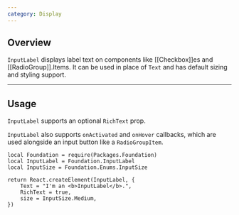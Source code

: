```yaml
---
category: Display
---
```


## Overview

`InputLabel` displays label text on components like [[Checkbox]]es and [[RadioGroup]].Items. It can be used in place of `Text` and has default sizing and styling support.

---

## Usage

`InputLabel` supports an optional `RichText` prop. 

`InputLabel` also supports `onActivated` and `onHover` callbacks, which are used alongside an input button like a `RadioGroupItem`. 

```luau
local Foundation = require(Packages.Foundation)
local InputLabel = Foundation.InputLabel
local InputSize = Foundation.Enums.InputSize

return React.createElement(InputLabel, {
    Text = "I'm an <b>InputLabel</b>.",
    RichText = true,
    size = InputSize.Medium,
})
```
